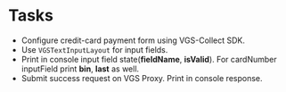# Tasks

- Configure credit-card payment form using VGS-Collect SDK.
- Use ``VGSTextInputLayout`` for input fields.
- Print in console input field state(**fieldName**, **isValid**). For cardNumber inputField print **bin**, **last** as well.
- Submit success request on VGS Proxy. Print in console response.
